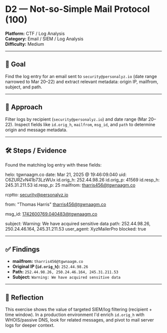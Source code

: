 # D2 — Not-so-Simple Mail Protocol (100)

**Platform:** CTF / Log Analysis  
**Category:** Email / SIEM / Log Analysis  
**Difficulty:** Medium

---

## 🎯 Goal
Find the log entry for an email sent to `security@personalyz.io` (date range narrowed to Mar 20–22) and extract relevant metadata: origin IP, mailfrom, subject, and path.

---

## 🧠 Approach
Filter logs by recipient (`security@personalyz.io`) and date range (Mar 20–22). Inspect fields like `id.orig_h`, `mailfrom`, `msg_id`, and `path` to determine origin and message metadata.

---

## 🛠️ Steps / Evidence
Found the matching log entry with these fields:

helo: tgwnaagm.co
date: Mar 21, 2025 @ 19:46:09.040
uid: C6ZURZvN41b73LzWUx
id.orig_h: 252.44.98.26
id.orig_p: 41569
id.resp_h: 245.31.211.53
id.resp_p: 25
mailfrom: tharris456@tgwnaagm.co

rcptto: security@personalyz.io

from: "Thomas Harris" tharris456@tgwnaagm.co

msg_id: 1742600769.040483@tgwnaagm.co

subject: Warning: We have acquired sensitive data
path: 252.44.98.26, 250.24.46.164, 245.31.211.53
user_agent: XyzMailerPro
blocked: true


---

## ✅ Findings
- **mailfrom:** `tharris456@tgwnaagm.co`  
- **Original IP (`id.orig_h`):** `252.44.98.26`  
- **Path:** `252.44.98.26, 250.24.46.164, 245.31.211.53`  
- **Subject:** `Warning: We have acquired sensitive data`

---

## 📌 Reflection
This exercise shows the value of targeted SIEM/log filtering (recipient + time window). In a production environment I'd enrich `id.orig_h` with WHOIS/passive DNS, look for related messages, and pivot to mail server logs for deeper context.
